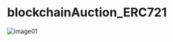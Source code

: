 # blockchainAuction_ERC721
![image01](https://user-images.githubusercontent.com/63633387/188279113-e9599464-ea02-499e-a848-8bd8ed744d87.png)
